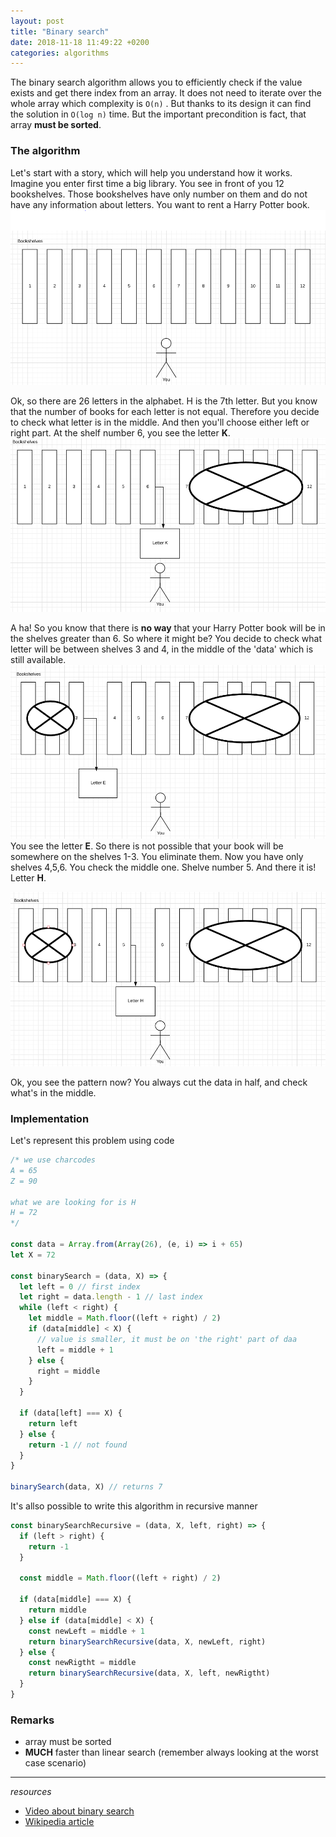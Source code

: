 ```yaml
---
layout: post
title: "Binary search"
date: 2018-11-18 11:49:22 +0200
categories: algorithms
---
```


The binary search algorithm allows you to efficiently check if the value exists and get there index from an array. It does not need to iterate over the whole array which complexity is  ```O(n)``` . But thanks to its design it can find the solution in ```O(log n)``` time. But the important precondition is fact, that array **must be sorted**.

### The algorithm

Let's start with a story, which will help you understand how it works. Imagine you enter first time a big library. You see in front of you 12 bookshelves. Those bookshelves have only number on them and do not have any information about letters. You want to rent a Harry Potter book.
![User approach bookshelves](/assets/img/binary-search/1.png)

Ok, so there are 26 letters in the alphabet. H is the 7th letter. But you know that the number of books for each letter is not equal. Therefore you decide to check what letter is in the middle. And then you'll choose either left or right part. At the shelf number 6, you see the letter **K**.
![User approach cut data in half](/assets/img/binary-search/2.png)

A ha! So you know that there is **no way** that your Harry Potter book will be in the shelves greater than 6. So where it might be? You decide to check what letter will be between shelves 3 and 4, in the middle of the 'data' which is still available.
![ANother cut in half of data](/assets/img/binary-search/3.png)
You see the letter **E**. So there is not possible that your book will be somewhere on the shelves 1-3. You eliminate them. Now you have only shelves 4,5,6. You check the middle one. Shelve number 5. And there it is! Letter **H**. 

![Final result](/assets/img/binary-search/4.png)

Ok, you see the pattern now? You always cut the data in half, and check what's in the middle. 

### Implementation

Let's represent this problem using code

```javascript
/* we use charcodes
A = 65
Z = 90

what we are looking for is H
H = 72
*/

const data = Array.from(Array(26), (e, i) => i + 65)
let X = 72

const binarySearch = (data, X) => {
  let left = 0 // first index
  let right = data.length - 1 // last index
  while (left < right) {
    let middle = Math.floor((left + right) / 2)
    if (data[middle] < X) {
      // value is smaller, it must be on 'the right' part of daa
      left = middle + 1
    } else {
      right = middle
    }
  }

  if (data[left] === X) {
    return left
  } else {
    return -1 // not found
  }
}

binarySearch(data, X) // returns 7

```

It's allso possible to write this algorithm in recursive manner

```javascript
const binarySearchRecursive = (data, X, left, right) => {
  if (left > right) {
    return -1
  }

  const middle = Math.floor((left + right) / 2)

  if (data[middle] === X) {
    return middle
  } else if (data[middle] < X) {
    const newLeft = middle + 1
    return binarySearchRecursive(data, X, newLeft, right)
  } else {
    const newRigtht = middle
    return binarySearchRecursive(data, X, left, newRigtht)
  }
}
```

### Remarks
* array must be sorted
* **MUCH** faster than linear search (remember always looking at the worst case scenario)

---
*resources*
* [Video about binary search](https://www.youtube.com/watch?v=P3YID7liBug)
* [Wikipedia article](https://en.wikipedia.org/wiki/Binary_search_algorithm)
